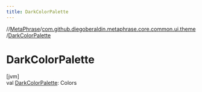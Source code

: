 ```yaml
---
title: DarkColorPalette
---
```

//[MetaPhrase](../../index.html)/[com.github.diegoberaldin.metaphrase.core.common.ui.theme](index.html)/[DarkColorPalette](-dark-color-palette.html)



# DarkColorPalette



[jvm]\
val [DarkColorPalette](-dark-color-palette.html): Colors




